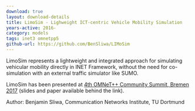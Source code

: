 ```yaml
---
download: true
layout: download-details
title: LimoSim - Lighweight ICT-centric Vehicle Mobility Simulation
years-active: 2016-
category: models
tags: inet3 omnetpp5
github-url: https://github.com/BenSliwa/LIMoSim
---
```


LimoSim represents a lightweight and integrated approach for simulating
vehicular mobility directly in INET Framework, without the need for
co-simulation with an external traffic simulator like SUMO.

LimoSim has been presented at
[4th OMNeT++ Community Summit, Bremen 2017](https://summit.omnetpp.org/archive/2017/)
(slides and paper available behind the link).

Author: Benjamin Sliwa, Communication Networks Institute, TU Dortmund

